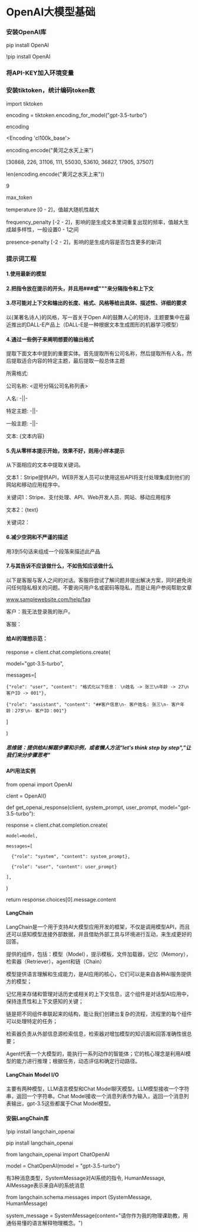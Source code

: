 # OpenAI大模型基础

### 安装OpenAI库
pip install OpenAI

!pip install OpenAI

### 将API-KEY加入环境变量

### 安装tiktoken，统计编码token数
import tiktoken

encoding = tiktoken.encoding_for_model("gpt-3.5-turbo")

encoding

<Encoding 'cl100k_base'>

encoding.encode("黄河之水天上来")

[30868, 226, 31106, 111, 55030, 53610, 36827, 17905, 37507]

len(encoding.encode("黄河之水天上来"))

9

max_token

temperature [0 - 2]，值越大随机性越大

frequency_penalty [-2 - 2]，影响的是生成文本里词重复出现的频率，值越大生成越多样性，一般设置0 - 1之间

presence-penalty [-2 - 2]，影响的是生成内容是否包含更多的新词

### 提示词工程
#### 1.使用最新的模型
#### 2.把指令放在提示的开头，并且用###或"""来分隔指令和上下文
#### 3.尽可能对上下文和输出的长度、格式、风格等给出具体、描述性、详细的要求
以{某著名诗人}的风格，写一首关于Open AI的鼓舞人心的短诗，主题要集中在最近推出的DALL-E产品上（DALL-E是一种根据文本生成图形的机器学习模型）
#### 4.通过一些例子来阐明想要的输出格式
提取下面文本中提到的重要实体。首先提取所有公司名称，然后提取所有人名，然后提取适合内容的特定主题，最后提取一般总体主题

所需格式:

公司名称: <逗号分隔公司名称列表>

人名: -||-

特定主题: -||-

一般主题: -||-

文本: {文本内容}

#### 5.先从零样本提示开始，效果不好，则用小样本提示
从下面相应的文本中提取关键词。

文本1：Stripe提供API，WEB开发人员可以使用这些API将支付处理集成到他们的网站和移动应用程序中。

关键词1：Stripe、支付处理、API、Web开发人员、网站、移动应用程序

文本2：{text}

关键词2：

#### 6.减少空洞和不严谨的描述
用3到5句话来组成一个段落来描述此产品

#### 7.与其告诉不应该做什么，不如告知应该做什么
以下是客服与客人之间的对话。客服将尝试了解问题并提出解决方案，同时避免询问任何隐私相关的问题。不要询问用户名或密码等隐私，而是让用户参阅帮助文章

www.samplewebsite.com/help/faq

客户：我无法登录我的账户。

客服：

#### 给AI的理想示范：
response = client.chat.completions.create(

  model="gpt-3.5-turbo",
  
  messages=[
  
    {"role": "user", "content": "格式化以下信息： \n姓名 -> 张三\n年龄 -> 27\n客户ID -> 001"},
    
    {"role": "assistant", "content": "##客户信息\n- 客户姓名: 张三\n- 客户年龄：27岁\n- 客户ID：001"}
    
  ]
  
)

##### 思维链：提供给AI解题步骤和示例，或者懒人方法"let's think step by step","让我们来分步骤思考"

#### API用法实例
from openai import OpenAI

clent = OpenAI()

def get_openai_response(client, system_prompt, user_prompt, model="gpt-3.5-turbo"):

  response = client.chat.completion.create(
    
    model=model,

    messages=[

      {"role": "system", "content": system_prompt},

      {"role": "user", "content": user_prompt}
    
    ],
    
  )

  return response.choices[0].message.content
#### LangChain
LangChain是一个用于支持AI大模型应用开发的框架，不仅是调用模型API，而且还可以感知模型连接外部数据，并且借助外部工具与环境进行互动，来生成更好的回答。

提供的组件，包括：模型（Model），提示模板，文件加载器，记忆（Memory），检索器（Retriever），agent和链（Chain）

模型提供语言理解和生成能力，是AI应用的核心，它们可以是来自各种AI服务提供方的模型；

记忆用来存储和管理对话历史或相关的上下文信息，这个组件是对话型AI应用中，保持连贯性和上下文感知的关键；

链是把不同组件串联起来的结构，能让我们创建出复杂的流程，流程里的每个组件可以处理特定的任务；

检索器负责从外部信息源检索信息，检索器对增加模型的知识面和回答准确性很总要；

Agent代表一个大模型的，能执行一系列动作的智能体；它的核心理念是利用AI模型的能力进行推理；根据任务，动态评估和确定行动路径。

#### LangChain Model I/O
主要有两种模型，LLM语言模型和Chat Model聊天模型。LLM模型接收一个字符串，返回一个字符串。Chat Model接收一个消息列表作为输入，返回一个消息列表输出，gpt-3.5这些都属于Chat Model模型。

#### 安装LangChain库
!pip install langchain_openai

pip install langchain_openai

from langchain_openai import ChatOpenAI

model = ChatOpenAI(model = "gpt-3.5-turbo")

有3种消息类型，SystemMessage对AI系统的指令, HumanMessage, AIMessage表示来自AI的系统消息

from langchain.schema.messages import (SystemMessage, HumanMessage)

system_message = SystemMessage(content="请你作为我的物理课助教，用通俗易懂的语言解释物理概念。")
